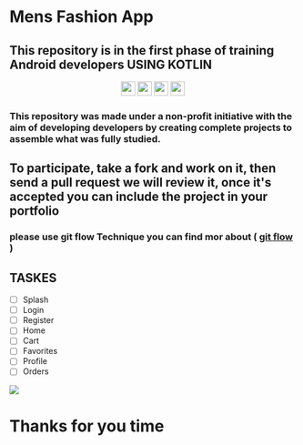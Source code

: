 # Mens Fashion App 

## This repository is in the first phase of training Android developers  USING KOTLIN 
<p align="center">
    <img alt="" src="https://img.shields.io/badge/VADT-V1-blue" style="height: 25px" >
    <img alt="" src="https://img.shields.io/badge/Group-1-red" style="height: 25px" >
    <img alt="" src="https://img.shields.io/badge/Android%20Studio--gray?style=for-the-badge&logo=Android%20Studio" style="height: 25px" >
    <img alt="" src="https://img.shields.io/badge/kotlin-6693ff?style=for-the-badge&logo=kotlin" style="height: 25px" >
</p>


<p align="center">
  
### This repository was made under a non-profit initiative with the aim of developing developers by creating complete projects to assemble what was fully studied.

</p>
<p align="center">

 ## To participate, take a fork and work on it, then send a pull request we will review it, once it's accepted you can include the project in your portfolio  
 ### please use git flow Technique you can find mor about ( <a href="https://www.youtube.com/results?search_query=git+flow+%D8%B4%D8%B1%D8%AD">  git flow </a> )

  </b>
 </b>
 
 </p>

 ## TASKES 

- [ ] Splash
- [ ] Login
- [ ] Register
- [ ] Home
- [ ] Cart
- [ ] Favorites
- [ ] Profile
- [ ] Orders

![ ](https://github.com/VolunteerAndroidDevelopersTraining-VADT/Mens_Fashion_App_V1_G1/blob/master/app.png)

# Thanks for you time  
